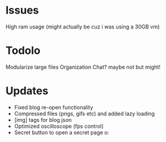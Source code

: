 # Issues
High ram usage (might actually be cuz i was using a 30GB vm)

# Todolo
Modularize large files
Organization
Chat? maybe not but might!

# Updates
- Fixed blog re-open functionality
- Compressed files (pngs, gifs etc) and added lazy loading
- [img] tags for blog json
- Optimized oscilloscope (fps control)
- Secret button to open a secret page o:
